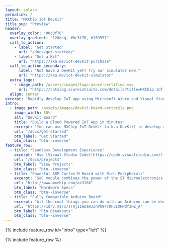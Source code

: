 ```yaml
---
layout: splash
permalink: /
title: "MXChip IoT DevKit"
title_sup: "Preview"
header:
  overlay_color: "#0c3f76"
  overlay_gradient: "120deg, #0c3f76, #159957"
  call_to_action:
    - label: "Get Started"
      url: "/docs/get-started/"
    - label: "Get a Kit"
      url: "https://aka.ms/iot-devkit-purchase"
  call_to_action_secondary:
      label: "Not have a DevKit yet? Try our simulator now."
      url: "https://aka.ms/iot-devkit-simulator"
  extra_logo:
    - image_path: /assets/images/logo-azure-certified.svg
      url: "https://catalog.azureiotsuite.com/details?title=MXChip-IoT-DevKit&source=home-page"
  align: center
excerpt: 'Rapidly develop IoT app using Microsoft Azure and Visual Studio Code'
intro:
  - image_path: /assets/images/devkit-board-vector@2x.png
    image_width: 50%
    alt: "DevKit Board"
    title: "Build a Cloud Powered IoT App in Minutes"
    excerpt: 'You can use MXChip IoT DevKit (a.k.a DevKit) to develop and prototype Internet of Things (IoT) solutions that take advantage of Microsoft Azure services. It includes an Arduino-compatible board with rich peripherals and sensors, an open-source board package, and a growing projects catalog.'
    url: "/docs/get-started"
    btn_label: "Get Started"
    btn_class: "btn--inverse"
feature_row:
  - title: "Seamless Development Experience"
    excerpt: "Use [Visual Studio Code](https://code.visualstudio.com/) with [Arduino Extension](https://marketplace.visualstudio.com/items?itemName=vsciot-vscode.vscode-arduino) to quickly build a full-fledged IoT application that integrates multiple services like Azure IoT Hub, Logic App and Cognitive Services. Our projects catalog has innovative samples to help you get started and build your own project."
    url: "/docs/projects"
    btn_label: "View Projects"
    btn_class: "btn--inverse"
  - title: "Powerful ARM Cortex-M Board with Rich Peripherals"
    excerpt: "SoC module combines the power of the ST Microelectronics [STM32F412](http://www.st.com/content/ccc/resource/technical/document/reference_manual/group0/4f/7b/2b/bd/04/b3/49/25/DM00180369/files/DM00180369.pdf/jcr:content/translations/en.DM00180369.pdf) at its core and Cypress [BCM43362](http://www.cypress.com/file/297991/download) for Wi-Fi. The on-board peripherals include an OLED screen, headphone output, stereo microphone and abundant sensors like humidity & temperature, pressure, motion (accelerometer & gyroscope) and magnetometer."
    url: "http://www.mxchip.com/az3166"
    btn_label: "Hardware Specs"
    btn_class: "btn--inverse"
  - title: "Fully Compatible Arduino Board"
    excerpt: "All the cool things you can do with an Arduino can be done with the DevKit. It is targeted for developers to create and prototype IoT projects, using a low-power device, quickly and easily. There are 25 external GPIO pins on the edge connector of the board, allowing you to connect to external sensors and actuators."
    url: "https://1drv.ms/x/s!AjIzeUaRJJnPh94rOF3IXHNdY3HZ_A"
    btn_label: "Pin Breakouts"
    btn_class: "btn--inverse"
---
```


{% include feature_row id="intro" type="left" %}

{% include feature_row %}
